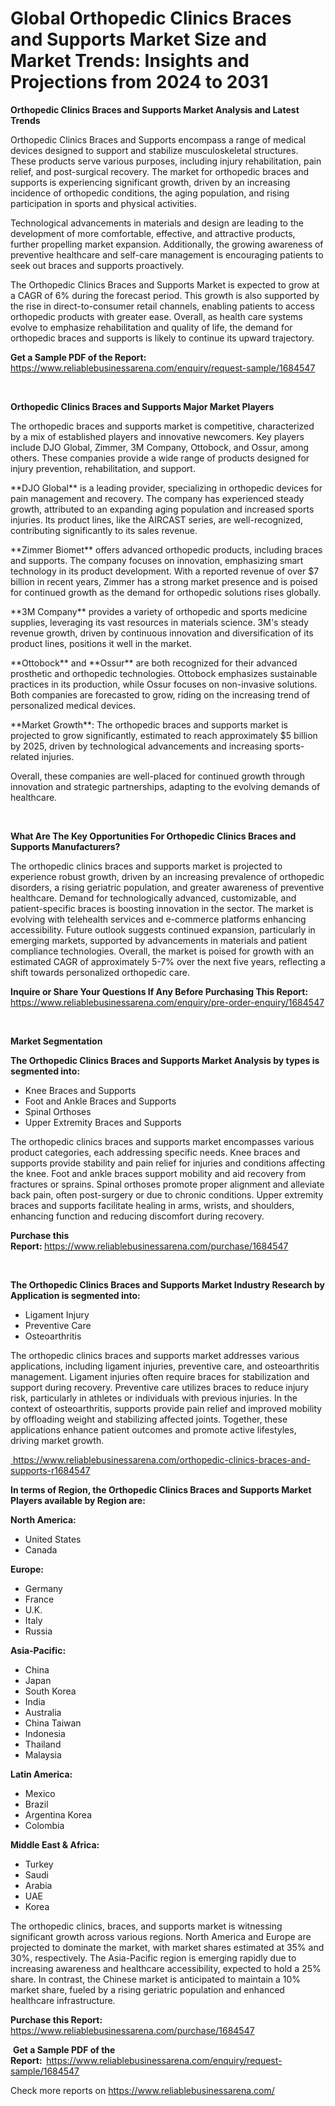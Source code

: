 <p><h1>Global Orthopedic Clinics Braces and Supports Market Size and Market Trends: Insights and Projections from 2024 to 2031</h1></p><p><strong>Orthopedic Clinics Braces and Supports Market Analysis and Latest Trends</strong></p>
<p><p>Orthopedic Clinics Braces and Supports encompass a range of medical devices designed to support and stabilize musculoskeletal structures. These products serve various purposes, including injury rehabilitation, pain relief, and post-surgical recovery. The market for orthopedic braces and supports is experiencing significant growth, driven by an increasing incidence of orthopedic conditions, the aging population, and rising participation in sports and physical activities.</p><p>Technological advancements in materials and design are leading to the development of more comfortable, effective, and attractive products, further propelling market expansion. Additionally, the growing awareness of preventive healthcare and self-care management is encouraging patients to seek out braces and supports proactively. </p><p>The Orthopedic Clinics Braces and Supports Market is expected to grow at a CAGR of 6% during the forecast period. This growth is also supported by the rise in direct-to-consumer retail channels, enabling patients to access orthopedic products with greater ease. Overall, as health care systems evolve to emphasize rehabilitation and quality of life, the demand for orthopedic braces and supports is likely to continue its upward trajectory.</p></p>
<p><strong>Get a Sample PDF of the Report:&nbsp;</strong> <a href="https://www.reliablebusinessarena.com/enquiry/request-sample/1684547?utm_campaign=1420&utm_medium=2&utm_source=Github&utm_content=ia&utm_term=30122024&utm_id=orthopedic-clinics-braces-and-supports">https://www.reliablebusinessarena.com/enquiry/request-sample/1684547</a></p>
<p>&nbsp;</p>
<p><strong>Orthopedic Clinics Braces and Supports Major Market Players</strong></p>
<p><p>The orthopedic braces and supports market is competitive, characterized by a mix of established players and innovative newcomers. Key players include DJO Global, Zimmer, 3M Company, Ottobock, and Ossur, among others. These companies provide a wide range of products designed for injury prevention, rehabilitation, and support.</p><p>**DJO Global** is a leading provider, specializing in orthopedic devices for pain management and recovery. The company has experienced steady growth, attributed to an expanding aging population and increased sports injuries. Its product lines, like the AIRCAST series, are well-recognized, contributing significantly to its sales revenue.</p><p>**Zimmer Biomet** offers advanced orthopedic products, including braces and supports. The company focuses on innovation, emphasizing smart technology in its product development. With a reported revenue of over $7 billion in recent years, Zimmer has a strong market presence and is poised for continued growth as the demand for orthopedic solutions rises globally.</p><p>**3M Company** provides a variety of orthopedic and sports medicine supplies, leveraging its vast resources in materials science. 3M's steady revenue growth, driven by continuous innovation and diversification of its product lines, positions it well in the market.</p><p>**Ottobock** and **Ossur** are both recognized for their advanced prosthetic and orthopedic technologies. Ottobock emphasizes sustainable practices in its production, while Ossur focuses on non-invasive solutions. Both companies are forecasted to grow, riding on the increasing trend of personalized medical devices.</p><p>**Market Growth**: The orthopedic braces and supports market is projected to grow significantly, estimated to reach approximately $5 billion by 2025, driven by technological advancements and increasing sports-related injuries.</p><p>Overall, these companies are well-placed for continued growth through innovation and strategic partnerships, adapting to the evolving demands of healthcare.</p></p>
<p>&nbsp;</p>
<p><strong>What Are The Key Opportunities For Orthopedic Clinics Braces and Supports Manufacturers?</strong></p>
<p><p>The orthopedic clinics braces and supports market is projected to experience robust growth, driven by an increasing prevalence of orthopedic disorders, a rising geriatric population, and greater awareness of preventive healthcare. Demand for technologically advanced, customizable, and patient-specific braces is boosting innovation in the sector. The market is evolving with telehealth services and e-commerce platforms enhancing accessibility. Future outlook suggests continued expansion, particularly in emerging markets, supported by advancements in materials and patient compliance technologies. Overall, the market is poised for growth with an estimated CAGR of approximately 5-7% over the next five years, reflecting a shift towards personalized orthopedic care.</p></p>
<p><strong>Inquire or Share Your Questions If Any Before Purchasing This Report:</strong> <a href="https://www.reliablebusinessarena.com/enquiry/pre-order-enquiry/1684547?utm_campaign=1420&utm_medium=2&utm_source=Github&utm_content=ia&utm_term=30122024&utm_id=orthopedic-clinics-braces-and-supports">https://www.reliablebusinessarena.com/enquiry/pre-order-enquiry/1684547</a></p>
<p>&nbsp;</p>
<p><strong>Market Segmentation</strong></p>
<p><strong>The Orthopedic Clinics Braces and Supports Market Analysis by types is segmented into:</strong></p>
<p><ul><li>Knee Braces and Supports</li><li>Foot and Ankle Braces and Supports</li><li>Spinal Orthoses</li><li>Upper Extremity Braces and Supports</li></ul></p>
<p><p>The orthopedic clinics braces and supports market encompasses various product categories, each addressing specific needs. Knee braces and supports provide stability and pain relief for injuries and conditions affecting the knee. Foot and ankle braces support mobility and aid recovery from fractures or sprains. Spinal orthoses promote proper alignment and alleviate back pain, often post-surgery or due to chronic conditions. Upper extremity braces and supports facilitate healing in arms, wrists, and shoulders, enhancing function and reducing discomfort during recovery.</p></p>
<p><strong>Purchase this Report:&nbsp;</strong><a href="https://www.reliablebusinessarena.com/purchase/1684547?utm_campaign=1420&utm_medium=2&utm_source=Github&utm_content=ia&utm_term=30122024&utm_id=orthopedic-clinics-braces-and-supports">https://www.reliablebusinessarena.com/purchase/1684547</a></p>
<p>&nbsp;</p>
<p><strong>The Orthopedic Clinics Braces and Supports Market Industry Research by Application is segmented into:</strong></p>
<p><ul><li>Ligament Injury</li><li>Preventive Care</li><li>Osteoarthritis</li></ul></p>
<p><p>The orthopedic clinics braces and supports market addresses various applications, including ligament injuries, preventive care, and osteoarthritis management. Ligament injuries often require braces for stabilization and support during recovery. Preventive care utilizes braces to reduce injury risk, particularly in athletes or individuals with previous injuries. In the context of osteoarthritis, supports provide pain relief and improved mobility by offloading weight and stabilizing affected joints. Together, these applications enhance patient outcomes and promote active lifestyles, driving market growth.</p></p>
<p><a href="https://www.reliablebusinessarena.com/orthopedic-clinics-braces-and-supports-r1684547?utm_campaign=1420&utm_medium=2&utm_source=Github&utm_content=ia&utm_term=30122024&utm_id=orthopedic-clinics-braces-and-supports">&nbsp;https://www.reliablebusinessarena.com/orthopedic-clinics-braces-and-supports-r1684547</a></p>
<p><strong>In terms of Region, the Orthopedic Clinics Braces and Supports Market Players available by Region are:</strong></p>
<p>
    <p> <strong> North America: </strong>
        <ul>
            <li>United States</li>
            <li>Canada</li>
        </ul>
        </p> 
    <p> <strong> Europe: </strong>
        <ul>
            <li>Germany</li>
            <li>France</li>
            <li>U.K.</li>
            <li>Italy</li>
            <li>Russia</li>
        </ul>
        </p> 
    <p> <strong> Asia-Pacific: </strong>
        <ul>
            <li>China</li>
            <li>Japan</li>
            <li>South Korea</li>
            <li>India</li>
            <li>Australia</li>
            <li>China Taiwan</li>
            <li>Indonesia</li>
            <li>Thailand</li>
            <li>Malaysia</li>
        </ul>
        </p> 
    <p> <strong> Latin America: </strong>
        <ul>
            <li>Mexico</li>
            <li>Brazil</li>
            <li>Argentina Korea</li>
            <li>Colombia</li>
        </ul>
        </p> 
    <p> <strong> Middle East & Africa: </strong>
        <ul>
            <li>Turkey</li>
            <li>Saudi</li>
            <li>Arabia</li>
            <li>UAE</li>
            <li>Korea</li>
        </ul>
    </p>
    </p>
<p><p>The orthopedic clinics, braces, and supports market is witnessing significant growth across various regions. North America and Europe are projected to dominate the market, with market shares estimated at 35% and 30%, respectively. The Asia-Pacific region is emerging rapidly due to increasing awareness and healthcare accessibility, expected to hold a 25% share. In contrast, the Chinese market is anticipated to maintain a 10% market share, fueled by a rising geriatric population and enhanced healthcare infrastructure.</p></p>
<p><strong>Purchase this Report: </strong><a href="https://www.reliablebusinessarena.com/purchase/1684547?utm_campaign=1420&utm_medium=2&utm_source=Github&utm_content=ia&utm_term=30122024&utm_id=orthopedic-clinics-braces-and-supports">https://www.reliablebusinessarena.com/purchase/1684547</a></p>
<p>&nbsp;<strong>Get a Sample PDF of the Report:&nbsp;&nbsp;</strong><a href="https://www.reliablebusinessarena.com/enquiry/request-sample/1684547?utm_campaign=1420&utm_medium=2&utm_source=Github&utm_content=ia&utm_term=30122024&utm_id=orthopedic-clinics-braces-and-supports">https://www.reliablebusinessarena.com/enquiry/request-sample/1684547</a></p>
<p><strong></strong></p>
<p>Check more reports on <a href="https://www.reliablebusinessarena.com/?utm_campaign=1420&utm_medium=2&utm_source=Github&utm_content=ia&utm_term=30122024&utm_id=orthopedic-clinics-braces-and-supports">https://www.reliablebusinessarena.com/</a></p>